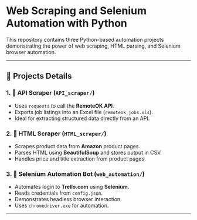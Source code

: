 # Web Scraping and Selenium Automation with Python 

This repository contains three Python-based automation projects demonstrating the power of web scraping, HTML parsing, and Selenium browser automation.

---
## 🚀 Projects Details 

### 1. 📡 API Scraper (`API_scraper/`)
- Uses `requests` to call the **RemoteOK API**.
- Exports job listings into an Excel file (`remoteok_jobs.xls`).
- Ideal for extracting structured data directly from an API.

### 2. 🛒 HTML Scraper (`HTML_scraper/`)
- Scrapes product data from **Amazon** product pages.
- Parses HTML using **BeautifulSoup** and stores output in CSV.
- Handles price and title extraction from product pages.

### 3. 🧠 Selenium Automation Bot (`web_automation/`)
- Automates login to **Trello.com** using **Selenium**.
- Reads credentials from `config.json`.
- Demonstrates headless browser interaction.
- Uses `chromedriver.exe` for automation.

---
